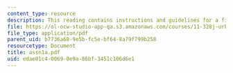 ```yaml
---
content_type: resource
description: This reading contains instructions and guidelines for a field report.
file: https://ol-ocw-studio-app-qa.s3.amazonaws.com/courses/11-328j-urban-design-skills-observing-interpreting-and-representing-the-city-fall-2004/edae01c400690e9a86bf3451c106d6e1_assn1a.pdf
file_type: application/pdf
parent_uid: b7736a68-9e5b-fc5e-bf64-8a79f799b258
resourcetype: Document
title: assn1a.pdf
uid: edae01c4-0069-0e9a-86bf-3451c106d6e1
---
```

